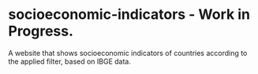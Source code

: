# socioeconomic-indicators - Work in Progress.
A website that shows socioeconomic indicators of countries according to the applied filter, based on IBGE data.
